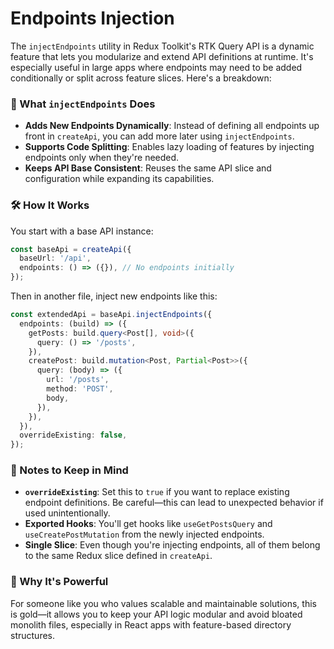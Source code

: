 # Endpoints Injection

The `injectEndpoints` utility in Redux Toolkit's RTK Query API is a dynamic feature that lets you modularize and extend API definitions at runtime. It's especially useful in large apps where endpoints may need to be added conditionally or split across feature slices. Here's a breakdown:

### 🌟 What `injectEndpoints` Does

- **Adds New Endpoints Dynamically**: Instead of defining all endpoints up front in `createApi`, you can add more later using `injectEndpoints`.
- **Supports Code Splitting**: Enables lazy loading of features by injecting endpoints only when they're needed.
- **Keeps API Base Consistent**: Reuses the same API slice and configuration while expanding its capabilities.

### 🛠 How It Works

You start with a base API instance:

```ts
const baseApi = createApi({
  baseUrl: '/api',
  endpoints: () => ({}), // No endpoints initially
});
```

Then in another file, inject new endpoints like this:

```ts
const extendedApi = baseApi.injectEndpoints({
  endpoints: (build) => ({
    getPosts: build.query<Post[], void>({
      query: () => '/posts',
    }),
    createPost: build.mutation<Post, Partial<Post>>({
      query: (body) => ({
        url: '/posts',
        method: 'POST',
        body,
      }),
    }),
  }),
  overrideExisting: false,
});
```

### 📌 Notes to Keep in Mind

- **`overrideExisting`**: Set this to `true` if you want to replace existing endpoint definitions. Be careful—this can lead to unexpected behavior if used unintentionally.
- **Exported Hooks**: You'll get hooks like `useGetPostsQuery` and `useCreatePostMutation` from the newly injected endpoints.
- **Single Slice**: Even though you're injecting endpoints, all of them belong to the same Redux slice defined in `createApi`.

### 🧠 Why It's Powerful

For someone like you who values scalable and maintainable solutions, this is gold—it allows you to keep your API logic modular and avoid bloated monolith files, especially in React apps with feature-based directory structures.